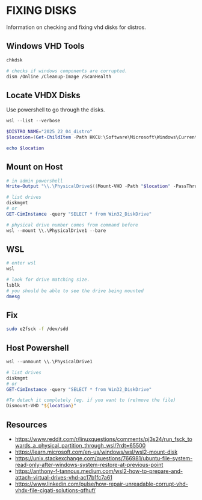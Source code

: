 # FIXING DISKS

Information on checking and fixing vhd disks for distros.  

## Windows VHD Tools

```sh
chkdsk

# checks if windows components are corrupted.
dism /Online /Cleanup-Image /ScanHealth
```

## Locate VHDX Disks

Use powershell to go through the disks.  

```powershell
wsl --list --verbose

$DISTRO_NAME="2025_22_04_distro"  
$location=(Get-ChildItem -Path HKCU:\Software\Microsoft\Windows\CurrentVersion\Lxss | Where-Object { $_.GetValue("DistributionName") -eq "$DISTRO_NAME" }).GetValue("BasePath") + "\ext4.vhdx"

echo $location
```

## Mount on Host

```powershell
# in admin powershell
Write-Output "\\.\PhysicalDrive$((Mount-VHD -Path "$location" -PassThru | Get-Disk).Number)"

# list drives
diskmgmt
# or
GET-CimInstance -query "SELECT * from Win32_DiskDrive"

# physical drive number comes from command before
wsl --mount \\.\PhysicalDrive1 --bare
```

## WSL

```sh
# enter wsl
wsl 

# look for drive matching size. 
lsblk 
# you should be able to see the drive being mounted
dmesg 
```

## Fix

```sh
sudo e2fsck -f /dev/sdd
```

## Host Powershell

```powershell
wsl --unmount \\.\PhysicalDrive1

# list drives
diskmgmt
# or
GET-CimInstance -query "SELECT * from Win32_DiskDrive"

#To detach it completely (eg. if you want to (re)move the file)
Dismount-VHD "${location}"
```

## Resources

* https://www.reddit.com/r/linuxquestions/comments/pj3s24/run_fsck_towards_a_physical_partition_through_wsl/?rdt=65500
* https://learn.microsoft.com/en-us/windows/wsl/wsl2-mount-disk
* https://unix.stackexchange.com/questions/766981/ubuntu-file-system-read-only-after-windows-system-restore-at-previous-point
* https://anthony-f-tannous.medium.com/wsl2-how-to-prepare-and-attach-virtual-drives-vhd-ac17b1fc7a61
* https://www.linkedin.com/pulse/how-repair-unreadable-corrupt-vhd-vhdx-file-cigati-solutions-qfhuf/